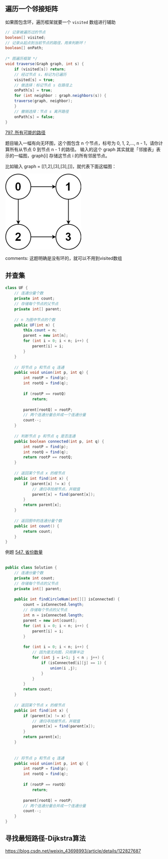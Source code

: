 ## 遍历一个邻接矩阵
如果图包含环，遍历框架就要一个 `visited` 数组进行辅助
```java
// 记录被遍历过的节点
boolean[] visited;
// 记录从起点到当前节点的路径，用来判断环！
boolean[] onPath;

/* 图遍历框架 */
void traverse(Graph graph, int s) {
    if (visited[s]) return;
    // 经过节点 s，标记为已遍历
    visited[s] = true;
    // 做选择：标记节点 s 在路径上
    onPath[s] = true;
    for (int neighbor : graph.neighbors(s)) {
    traverse(graph, neighbor);
    }
    // 撤销选择：节点 s 离开路径
    onPath[s] = false;
}
```

[797. 所有可能的路径](https://leetcode.cn/problems/all-paths-from-source-to-target/)

题目输入一幅有向无环图，这个图包含 n 个节点，标号为 0, 1, 2,..., n - 1，请你计算所有从节点 0 到节点 n - 1 的路径。
输入的这个 graph 其实就是「邻接表」表示的一幅图，graph[i] 存储这节点 i 的所有邻居节点。

比如输入 graph = [[1,2],[3],[3],[]]，就代表下面这幅图：

![797.png](src/797.png)

comments: 这题明确是没有环的，就可以不用到visited数组


## 并查集

```java
class UF {
    // 连通分量个数
    private int count;
    // 存储每个节点的父节点
    private int[] parent;

    // n 为图中节点的个数
    public UF(int n) {
        this.count = n;
        parent = new int[n];
        for (int i = 0; i < n; i++) {
            parent[i] = i;
        }
    }
    
    // 将节点 p 和节点 q 连通
    public void union(int p, int q) {
        int rootP = find(p);
        int rootQ = find(q);
        
        if (rootP == rootQ)
            return;
        
        parent[rootQ] = rootP;
        // 两个连通分量合并成一个连通分量
        count--;
    }

    // 判断节点 p 和节点 q 是否连通
    public boolean connected(int p, int q) {
        int rootP = find(p);
        int rootQ = find(q);
        return rootP == rootQ;
    }
   
    // 返回某个节点 x 的根节点
    public int find(int x) {
        if (parent[x] != x) {
            // 递归寻找根节点，并赋值
            parent[x] = find(parent[x]);
        }
        return parent[x];
    }

    // 返回图中的连通分量个数
    public int count() {
        return count;
    }
}
```

例题 [547. 省份数量](https://leetcode.cn/problems/number-of-provinces/)


```java

public class Solution {
    // 连通分量个数
    private int count;
    // 存储每个节点的父节点
    private int[] parent;

    public int findCircleNum(int[][] isConnected) {
        count = isConnected.length;
        // 存储每个节点的父节点
        int n = isConnected.length;
        parent = new int[count];
        for (int i = 0; i < n; i++) {
            parent[i] = i;
        }

        for (int i = 0; i < n; i++) {
            // 因为是无向图，只用算半边
            for (int j = i+1; j < n ; j++) {
                if (isConnected[i][j] == 1) {
                    union(i ,j);
                }
            }
        }
        return count;
    }

    // 返回某个节点 x 的根节点
    public int find(int x) {
        if (parent[x] != x) {
            // 递归寻找根节点，并赋值
            parent[x] = find(parent[x]);
        }
        return parent[x];
    }


    // 将节点 p 和节点 q 连通
    public void union(int p, int q) {
        int rootP = find(p);
        int rootQ = find(q);

        if (rootP == rootQ)
            return;

        parent[rootQ] = rootP;
        // 两个连通分量合并成一个连通分量
        count--;
    }
}    
```

## 寻找最短路径-Dijkstra算法
https://blog.csdn.net/weixin_43698993/article/details/122827687
